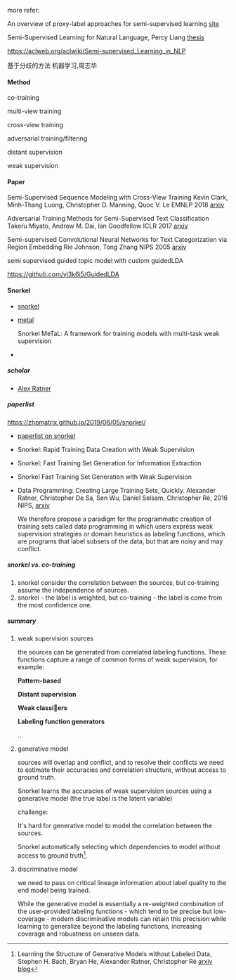 more refer:

An overview of proxy-label approaches for semi-supervised learning [site](<http://ruder.io/semi-supervised/>) 

Semi-Supervised Learning for Natural Language, Percy Liang [thesis](<https://cs.stanford.edu/~pliang/papers/meng-thesis.pdf>) 

https://aclweb.org/aclwiki/Semi-supervised_Learning_in_NLP

基于分歧的方法  机器学习,周志华





#### Method

co-training

multi-view training

cross-view training

adversarial training/filtering

distant supervision

weak supervision







#### Paper

Semi-Supervised Sequence Modeling with Cross-View Training
Kevin Clark, Minh-Thang Luong, Christopher D. Manning, Quoc V. Le EMNLP 2018 [arxiv](<https://arxiv.org/abs/1809.08370>) 

Adversarial Training Methods for Semi-Supervised Text Classification
Takeru Miyato, Andrew M. Dai, Ian Goodfellow ICLR 2017 [arxiv](<https://arxiv.org/abs/1605.07725>)

Semi-supervised Convolutional Neural Networks for Text Categorization via Region Embedding
Rie Johnson, Tong Zhang NIPS 2005 [arxiv](<https://arxiv.org/abs/1504.01255>)



semi supervised guided topic model with custom guidedLDA

<https://github.com/vi3k6i5/GuidedLDA>





#### Snorkel

+ [snorkel](https://github.com/HazyResearch/snorkel)

+ [metal](<https://github.com/HazyResearch/metal>)

  Snorkel MeTaL: A framework for training models with multi-task weak supervision

+ 





##### scholar

- [Alex Ratner](https://ajratner.github.io/) 

##### paperlist

https://zhpmatrix.github.io/2019/06/05/snorkel/

- [paperlist on snorkel](<https://hazyresearch.github.io/snorkel/>)

- Snorkel: Rapid Training Data Creation with Weak Supervision

- Snorkel: Fast Training Set Generation for Information Extraction

- Snorkel Fast Training Set Generation with Weak Supervision

- Data Programming: Creating Large Training Sets, Quickly. Alexander Ratner, Christopher De Sa, Sen Wu, Daniel Selsam, Christopher Ré, 2016 NIPS, [arxiv](https://arxiv.org/abs/1605.07723) 

  We therefore propose a paradigm for the programmatic creation of training sets called data programming in which users express weak supervision strategies or domain heuristics as labeling functions, which are programs that label subsets of the data, but that are noisy and may conflict.

##### snorkel vs. co-training

1. snorkel consider the correlation between the sources, but co-training assume the independence of sources.
2. snorkel - the label is weighted, but co-training - the label is come from the most confidence one.

##### summary

1. weak supervision sources

   the sources can be generated from correlated labeling functions. These functions capture a range of common forms of weak supervision, for example:

   **Pattern-based**

   **Distant supervision**

   **Weak classiers**

   **Labeling function generators**

   ...

2. generative model

   sources will overlap and conflict, and to resolve their conflicts we need to estimate their accuracies and correlation structure, without access to ground truth. 

   Snorkel learns the accuracies of weak supervision sources using a generative model (the true label is the latent variable)

   challenge:

   It's hard for generative model to model the correlation between the sources.

   Snorkel automatically selecting which dependencies to model without access to ground truth[^1].

3. discriminative model

   we need to pass on critical lineage information about label quality to the end model being trained.

   While the generative model is essentially a re-weighted combination of the user-provided labeling functions - which tend to be precise but low-coverage - modern discriminative models can retain this precision while learning to generalize beyond the labeling functions, increasing coverage and robustness on unseen data.

[^1]: Learning the Structure of Generative Models without Labeled Data, Stephen H. Bach, Bryan He, Alexander Ratner, Christopher Ré [arxiv](<https://arxiv.org/abs/1703.00854>) [blog](<https://hazyresearch.github.io/snorkel/blog/structure_learning.html>) 


